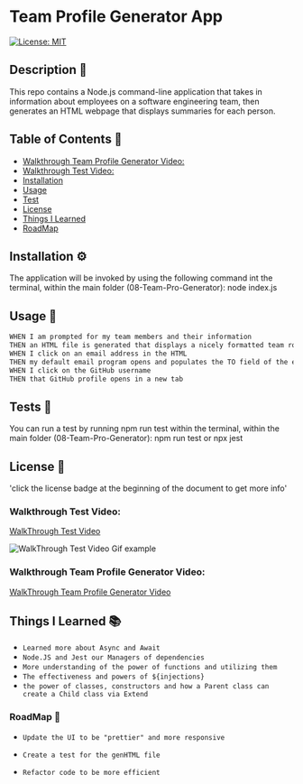 #  Team Profile Generator App

[![License: MIT](https://img.shields.io/badge/License-MIT-yellow.svg)](https://opensource.org/licenses/MIT)

## Description 🔎

This repo contains a Node.js command-line application that takes in information about employees on a software engineering team, then generates an HTML webpage that displays summaries for each person. 

## Table of Contents 📖
- [Walkthrough Team Profile Generator Video:](#walkthrough-team-profile-generator-video)
- [Walkthrough Test Video:](#walkthrough-test-video)
- [Installation](#installation-⚙️) 
- [Usage](#usage-🔑) 
- [Test](#tests-🧪) 
- [License](#license-📝)
- [Things I Learned](#things-i-learned-📚)
- [RoadMap](#roadmap-🧭)



## Installation ⚙️
The application will be invoked by using the following command int the terminal, 
within the main folder (08-Team-Pro-Generator):  node index.js

## Usage 🔑
```md
WHEN I am prompted for my team members and their information
THEN an HTML file is generated that displays a nicely formatted team roster based on user input
WHEN I click on an email address in the HTML
THEN my default email program opens and populates the TO field of the email with the address
WHEN I click on the GitHub username
THEN that GitHub profile opens in a new tab
```
## Tests 🧪
You can run a test by running npm run test within the terminal,
within the main folder (08-Team-Pro-Generator): npm run test or npx jest

## License 📝
'click the license badge at the beginning of the document to get more info'

### Walkthrough Test Video: 
[WalkThrough Test Video](https://watch.screencastify.com/v/jfPLjIhJVnv1uLBcgx9i)

![WalkThrough Test Video Gif example](./Assets/Test-Gen-Team-Node.gif)

### Walkthrough Team Profile Generator Video:
[WalkThrough Team Profile Generator Video]()

## Things I Learned 📚
* `Learned more about Async and Await`
* `Node.JS and Jest our Managers of dependencies`
* `More understanding of the power of functions and utilizing them`
* `The effectiveness and powers of ${injections}`
* `the power of classes, constructors and how a Parent class can create a Child class via Extend`




### RoadMap 🧭
 * `Update the UI to be "prettier" and more responsive`

 * `Create a test for the genHTML file`

 * `Refactor code to be more efficient` 
